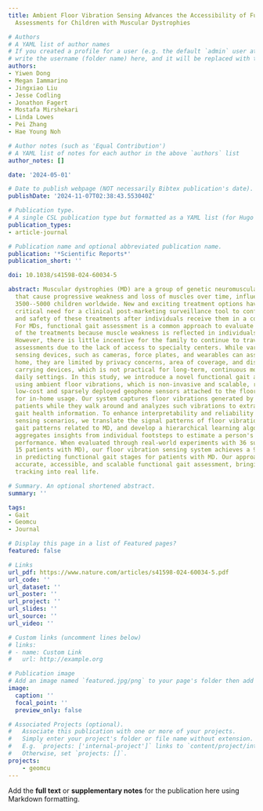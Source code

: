 ```yaml
---
title: Ambient Floor Vibration Sensing Advances the Accessibility of Functional Gait
  Assessments for Children with Muscular Dystrophies

# Authors
# A YAML list of author names
# If you created a profile for a user (e.g. the default `admin` user at `content/authors/admin/`), 
# write the username (folder name) here, and it will be replaced with their full name and linked to their profile.
authors:
- Yiwen Dong
- Megan Iammarino
- Jingxiao Liu
- Jesse Codling
- Jonathon Fagert
- Mostafa Mirshekari
- Linda Lowes
- Pei Zhang
- Hae Young Noh

# Author notes (such as 'Equal Contribution')
# A YAML list of notes for each author in the above `authors` list
author_notes: []

date: '2024-05-01'

# Date to publish webpage (NOT necessarily Bibtex publication's date).
publishDate: '2024-11-07T02:38:43.553040Z'

# Publication type.
# A single CSL publication type but formatted as a YAML list (for Hugo requirements).
publication_types:
- article-journal

# Publication name and optional abbreviated publication name.
publication: '*Scientific Reports*'
publication_short: ''

doi: 10.1038/s41598-024-60034-5

abstract: Muscular dystrophies (MD) are a group of genetic neuromuscular disorders
  that cause progressive weakness and loss of muscles over time, influencing 1 in
  3500--5000 children worldwide. New and exciting treatment options have led to a
  critical need for a clinical post-marketing surveillance tool to confirm the efficacy
  and safety of these treatments after individuals receive them in a commercial setting.
  For MDs, functional gait assessment is a common approach to evaluate the efficacy
  of the treatments because muscle weakness is reflected in individuals' walking patterns.
  However, there is little incentive for the family to continue to travel for such
  assessments due to the lack of access to specialty centers. While various existing
  sensing devices, such as cameras, force plates, and wearables can assess gait at
  home, they are limited by privacy concerns, area of coverage, and discomfort in
  carrying devices, which is not practical for long-term, continuous monitoring in
  daily settings. In this study, we introduce a novel functional gait assessment system
  using ambient floor vibrations, which is non-invasive and scalable, requiring only
  low-cost and sparsely deployed geophone sensors attached to the floor surface, suitable
  for in-home usage. Our system captures floor vibrations generated by footsteps from
  patients while they walk around and analyzes such vibrations to extract essential
  gait health information. To enhance interpretability and reliability under various
  sensing scenarios, we translate the signal patterns of floor vibration to pathological
  gait patterns related to MD, and develop a hierarchical learning algorithm that
  aggregates insights from individual footsteps to estimate a person's overall gait
  performance. When evaluated through real-world experiments with 36 subjects (including
  15 patients with MD), our floor vibration sensing system achieves a 94.8% accuracy
  in predicting functional gait stages for patients with MD. Our approach enables
  accurate, accessible, and scalable functional gait assessment, bringing MD progressive
  tracking into real life.

# Summary. An optional shortened abstract.
summary: ''

tags:
- Gait
- Geomcu
- Journal

# Display this page in a list of Featured pages?
featured: false

# Links
url_pdf: https://www.nature.com/articles/s41598-024-60034-5.pdf
url_code: ''
url_dataset: ''
url_poster: ''
url_project: ''
url_slides: ''
url_source: ''
url_video: ''

# Custom links (uncomment lines below)
# links:
# - name: Custom Link
#   url: http://example.org

# Publication image
# Add an image named `featured.jpg/png` to your page's folder then add a caption below.
image:
  caption: ''
  focal_point: ''
  preview_only: false

# Associated Projects (optional).
#   Associate this publication with one or more of your projects.
#   Simply enter your project's folder or file name without extension.
#   E.g. `projects: ['internal-project']` links to `content/project/internal-project/index.md`.
#   Otherwise, set `projects: []`.
projects: 
    - geomcu
---
```


Add the **full text** or **supplementary notes** for the publication here using Markdown formatting.
